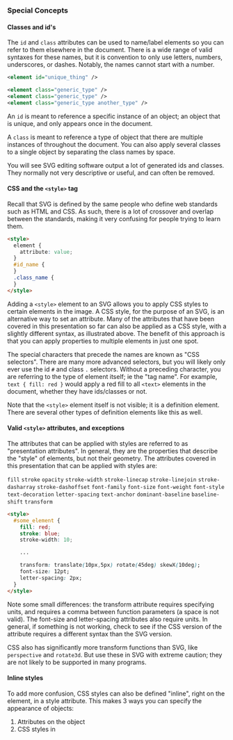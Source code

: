 ---
---

### Special Concepts



#### Classes and id's

The `id` and `class` attributes can be used to name/label elements so you can refer to them elsewhere in the document.
There is a wide range of valid syntaxes for these names, but it is convention to only use letters, numbers, underscores, or dashes.
Notably, the names cannot start with a number.

```xml
<element id="unique_thing" />

<element class="generic_type" />
<element class="generic_type" />
<element class="generic_type another_type" />
```

An `id` is meant to reference a specific instance of an object; an object that is unique, and only appears once in the document.

A `class` is meant to reference a type of object that there are multiple instances of throughout the document.
You can also apply several classes to a single object by separating the class names by space.

You will see SVG editing software output a lot of generated ids and classes.
They normally not very descriptive or useful, and can often be removed.



#### CSS and the `<style>` tag

Recall that SVG is defined by the same people who define web standards such as HTML and CSS.
As such, there is a lot of crossover and overlap between the standards, making it very confusing for people trying to learn them.

```html
<style>
  element {
    attribute: value;
  }
  #id_name {
  }
  .class_name {
  }
</style>
```

Adding a `<style>` element to an SVG allows you to apply CSS styles to certain elements in the image.
A CSS style, for the purpose of an SVG, is an alternative way to set an attribute.
Many of the attributes that have been covered in this presentation so far can also be applied as a CSS style, with a slightly different syntax, as illustrated above.
The benefit of this approach is that you can apply properties to multiple elements in just one spot.

The special characters that precede the names are known as "CSS selectors".
There are many more advanced selectors, but you will likely only ever use the id `#` and class `.` selectors.
Without a preceding character, you are referring to the type of element itself; ie the "tag name".
For example, `text { fill: red }` would apply a red fill to all `<text>` elements in the document, whether they have ids/classes or not.

Note that the `<style>` element itself is not visible; it is a definition element.
There are several other types of definition elements like this as well.



#### Valid `<style>` attributes, and exceptions

The attributes that can be applied with styles are referred to as "presentation attributes".
In general, they are the properties that describe the "style" of elements, but not their geometry.
The attributes covered in this presentation that can be applied with styles are:

`fill` `stroke` `opacity` `stroke-width` `stroke-linecap` `stroke-linejoin` `stroke-dasharray` `stroke-dashoffset` `font-family` `font-size` `font-weight` `font-style` `text-decoration` `letter-spacing` `text-anchor` `dominant-baseline` `baseline-shift` `transform`

```html
<style>
  #some_element {
    fill: red;
    stroke: blue;
    stroke-width: 10;

    ...

    transform: translate(10px,5px) rotate(45deg) skewX(10deg);
    font-size: 12pt;
    letter-spacing: 2px;
  }
</style>
```

Note some small differences: the transform attribute requires specifying units, and requires a comma between function parameters (a space is not valid).
The font-size and letter-spacing attributes also require units.
In general, if something is not working, check to see if the CSS version of the attribute requires a different syntax than the SVG version.

CSS also has significantly more transform functions than SVG, like `perspective` and `rotate3d`.
But use these in SVG with extreme caution; they are not likely to be supported in many programs.



#### Inline styles

To add more confusion, CSS styles can also be defined "inline", right on the element, in a style attribute.
This makes 3 ways you can specify the appearance of objects:

1) Attributes on the object
2) CSS styles in <style> tag
3) Inline CSS styles

```html
<element attribute="value" />

<style>
  #some_element {
    attribute: value;
  }
</style>

<element style="attribute: value; attribute: value; attribute: value" />
```

For most purposes, these will all yield the same result.
The main difference is that they have different priorities when there are overlapping/conflicting properties for a particular element.

There is no consensus about which of these to use and when.
SVG editing software will often generate inline CSS styles, perhaps because they have the highest/final priority.



#### `<style>` example

Here is an example of using a combination of CSS selectors: tag name, id name, and class name.

```html
<style>
  text { font-family: Pacifico; }
  #company { font-size: 20pt; }
  .blue { fill: blue; }
  .dot { opacity: 0.5; }
</style>

<text id="company" class="blue">
  Twiddr
</text>
<circle class="blue dot" />
<circle class="blue dot" />
<circle class="blue dot" />
```
{:.col}

{% include code-image.html src="8-special-concepts/style.svg" %}

Special trick: If you want to use an online font but don't want to install it on your system, you can dynamically import the font from a url like this:

```html
<style>
  @import url('https://fonts.googleapis.com/css?family=Pacifico');

  #some_element {
    font-family: Pacifico
  }
</style>
```

This requires an internet connection, though, and should be used cautiously.



#### Gradients

The `<defs>` tag, like the `<style>` tag, is used to define special things that aren't shown in the image but can be referenced elsewhere in the document.
Gradients are one such thing.

```xml
<defs>
  <linearGradient
    id="rainbow"
    x1="0%"
    y1="100%"
    x2="100%"
    y2="0%"
  >
    <stop
      offset="0%"
      stop-color="red"
    />
    ...
    <stop
      offset="50%"
      stop-color="blue"
    />
    ...
    <stop
      offset="100%"
      stop-color="orange"
    />
  </linearGradient>
</defs>

<rect fill="url('#rainbow')" />
```
{:.col}

{% include code-image.html src="8-special-concepts/gradient.svg" %}

Gradients can be used as fills or strokes instead of a solid color.
There are two kinds of gradients you can specify: `<linearGradient>` and `<radialGradient>` (unfortunately there is no angular gradient).
You can specify the start and stop position of the gradient in terms of % (relative to the dimensions of whatever object it is applied to).
You can add any color "stops" that you need, specifying their % through the gradient, their color, and their opacity if needed.
There are several other parameters available to tweak the appearance, but these are the most commonly needed.

To apply a gradient to an object, first give the gradient an id, then set the fill or stroke of your object to `url('#the_id')`.



#### Markers

Markers are another thing that go in the `<defs>` tag.

Markers are a way to define arrow heads or point markers on the stroke of lines, polylines, polygons, or paths.
They can be any shape you want, and can be placed at the start of a stroke, the end of a stroke, and at the mid-points (where separate segments join) of a stroke: `marker-start`, `marker-end`, and `marker-mid`, respectively.

```xml
<defs>
  <marker
    id="arrow"
    orient="auto-start-reverse"
  >
    ...
  </marker>
  <marker id="dot" orient="auto">
    ...
  </marker>
</defs>

<path
  marker-start="url('#arrow')"
  marker-mid="url('#dot')"
  marker-end="url('#arrow')"
/>
```
{:.col}

{% include code-image.html src="8-special-concepts/marker-1.svg" %}

The way markers are defined are essentially as their own mini-SVG within the main SVG.
You specify a `viewBox` attribute for the marker shape, as well as a width and height.
The `viewBox` determines the visible area and coordinate space, and the width/height determine the resulting size that the area is scaled to.

```xml
<defs>
  <marker
    id="arrowhead"
    viewBox="0 0 10 8"
    refX="5"
    refY="4"
    markerWidth="5"
    markerHeight="4"
    orient="auto-start-reverse"
  >
    <polygon points="... shape ..." />
  </marker>
</defs>
```
{:.col}

{% include code-image.html src="8-special-concepts/marker-2.svg" %}

One difference, though, is that `markerWidth` and `markerHeight`, by default, are multiplied by the `stroke-width` of the stroke that the marker is attached to.
For example, if they are set to 5, and the stroke using the marker has a thickness of 3, the resulting size (in SVG units) of the marker will be 15x15.
You can make a marker an absolute/constant size by changing the `markerUnits` attribute.

You also must specify a reference point `refX`, `refY`, which is the point in the marker's `viewBox` that gets pinned to the segment start/end point.

By default, markers will not rotate.
To automatically rotate markers with the stroke, set the `orient` attribute to `auto`.
This aligns the positive x axis of the marker `viewBox` to the angle of the stroke at the point where the marker is attached.
`auto-start-reverse` will rotate the marker like `auto`, except the marker at the start of the stroke will be rotated an extra 180 degrees.
This is likely what you will want most of the time.

Unfortunately, the fill and stroke color of a marker shape itself cannot be made to automatically match the color of the stroke it is attached to; they must be set manually.
This may change in future versions of SVG.



#### EXERCISE 6
{:.break_before}

{% include figure.html src="exercises/exercise-6.svg" class="large_img" caption="" %}

Recreate this SVG on your own using the techniques covered so far.
The exact colors, lengths, and dimensions are not important; just try to capture the basic picture.
Use the SVGs in the `exercise-hints` folder as a starting point if you get stuck.